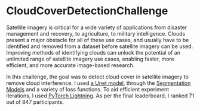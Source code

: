 # CloudCoverDetectionChallenge
Satellite imagery is critical for a wide variety of applications from disaster management and recovery, to agriculture, to military intelligence. Clouds present a major obstacle for all of these use cases, and usually have to be identified and removed from a dataset before satellite imagery can be used. Improving methods of identifying clouds can unlock the potential of an unlimited range of satellite imagery use cases, enabling faster, more efficient, and more accurate image-based research.

In this challenge, the goal was to detect cloud cover in satellite imagery to remove cloud interference. I used [a Unet model](https://arxiv.org/abs/1505.04597), through the [Segmentation Models](https://smp.readthedocs.io/en/latest/) and a variety of loss functions. To aid efficient experiment iterations, I used [PyTorch Lightning](https://www.pytorchlightning.ai/). As per the final leaderboard, I ranked 71 out of 847 participants.
